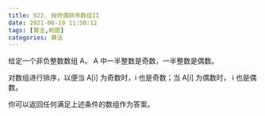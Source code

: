 ```yaml
---
title: 922. 按奇偶排序数组II
date: 2021-06-19 11:50:12
tags: [算法,刷题]
categories: 算法
---
```


给定一个非负整数数组 A， A 中一半整数是奇数，一半整数是偶数。

对数组进行排序，以便当 A[i] 为奇数时，i 也是奇数；当 A[i] 为偶数时， i 也是偶数。

你可以返回任何满足上述条件的数组作为答案。
